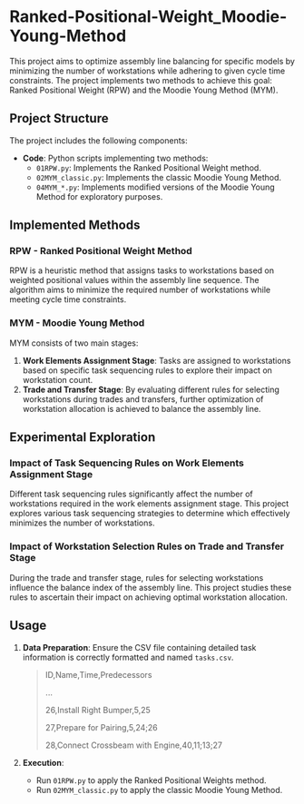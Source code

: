 # Ranked-Positional-Weight_Moodie-Young-Method

This project aims to optimize assembly line balancing for specific models by minimizing the number of workstations while adhering to given cycle time constraints. The project implements two methods to achieve this goal: Ranked Positional Weight (RPW) and the Moodie Young Method (MYM).

## Project Structure

The project includes the following components:

- **Code**: Python scripts implementing two methods:
  - `01RPW.py`: Implements the Ranked Positional Weight method.
  - `02MYM_classic.py`: Implements the classic Moodie Young Method.
  - `04MYM_*.py`: Implements modified versions of the Moodie Young Method for exploratory purposes.

## Implemented Methods

### RPW - Ranked Positional Weight Method

RPW is a heuristic method that assigns tasks to workstations based on weighted positional values within the assembly line sequence. The algorithm aims to minimize the required number of workstations while meeting cycle time constraints.

### MYM - Moodie Young Method

MYM consists of two main stages:

1. **Work Elements Assignment Stage**: Tasks are assigned to workstations based on specific task sequencing rules to explore their impact on workstation count.
2. **Trade and Transfer Stage**: By evaluating different rules for selecting workstations during trades and transfers, further optimization of workstation allocation is achieved to balance the assembly line.

## Experimental Exploration

### Impact of Task Sequencing Rules on Work Elements Assignment Stage

Different task sequencing rules significantly affect the number of workstations required in the work elements assignment stage. This project explores various task sequencing strategies to determine which effectively minimizes the number of workstations.

### Impact of Workstation Selection Rules on Trade and Transfer Stage

During the trade and transfer stage, rules for selecting workstations influence the balance index of the assembly line. This project studies these rules to ascertain their impact on achieving optimal workstation allocation.

## Usage

1. **Data Preparation**: Ensure the CSV file containing detailed task information is correctly formatted and named `tasks.csv`.
   >ID,Name,Time,Predecessors
   >
   >...
   >
   >26,Install Right Bumper,5,25
   >
   >27,Prepare for Pairing,5,24;26
   >
   >28,Connect Crossbeam with Engine,40,11;13;27

2. **Execution**:
   - Run `01RPW.py` to apply the Ranked Positional Weights method.
   - Run `02MYM_classic.py` to apply the classic Moodie Young Method.
